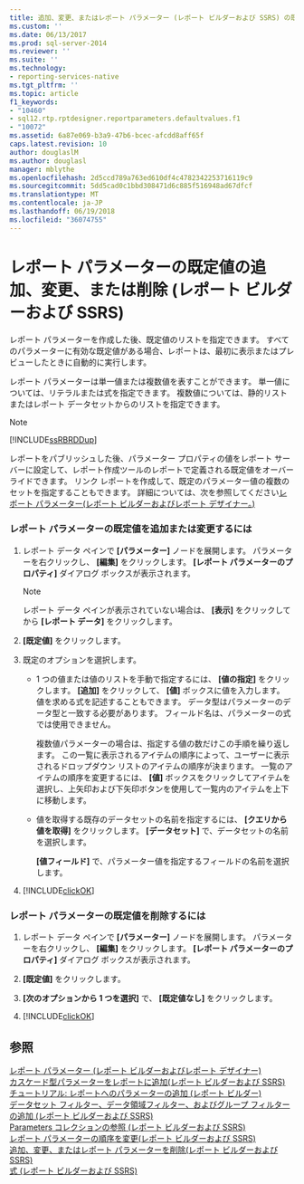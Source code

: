 ```yaml
---
title: 追加、変更、またはレポート パラメーター (レポート ビルダーおよび SSRS) の既定値を削除します |。Microsoft ドキュメント
ms.custom: ''
ms.date: 06/13/2017
ms.prod: sql-server-2014
ms.reviewer: ''
ms.suite: ''
ms.technology:
- reporting-services-native
ms.tgt_pltfrm: ''
ms.topic: article
f1_keywords:
- "10460"
- sql12.rtp.rptdesigner.reportparameters.defaultvalues.f1
- "10072"
ms.assetid: 6a87e069-b3a9-47b6-bcec-afcdd8aff65f
caps.latest.revision: 10
author: douglaslM
ms.author: douglasl
manager: mblythe
ms.openlocfilehash: 2d5ccd789a763ed610df4c4782342253716119c9
ms.sourcegitcommit: 5dd5cad0c1bbd308471d6c885f516948ad67dfcf
ms.translationtype: MT
ms.contentlocale: ja-JP
ms.lasthandoff: 06/19/2018
ms.locfileid: "36074755"
---
```

# <a name="add-change-or-delete-default-values-for-a-report-parameter-report-builder-and-ssrs"></a>レポート パラメーターの既定値の追加、変更、または削除 (レポート ビルダーおよび SSRS)
  レポート パラメーターを作成した後、既定値のリストを指定できます。 すべてのパラメーターに有効な既定値がある場合、レポートは、最初に表示またはプレビューしたときに自動的に実行します。  
  
 レポート パラメーターは単一値または複数値を表すことができます。 単一値については、リテラルまたは式を指定できます。 複数値については、静的リストまたはレポート データセットからのリストを指定できます。  
  
> [!NOTE]  
>  [!INCLUDE[ssRBRDDup](../../includes/ssrbrddup-md.md)]  
  
 レポートをパブリッシュした後、パラメーター プロパティの値をレポート サーバーに設定して、レポート作成ツールのレポートで定義される既定値をオーバーライドできます。 リンク レポートを作成して、既定のパラメーター値の複数のセットを指定することもできます。 詳細については、次を参照してください[レポート パラメーター&#40;レポート ビルダーおよびレポート デザイナー。&#41;](report-parameters-report-builder-and-report-designer.md)  
  
### <a name="to-add-or-change-the-default-values-for-a-report-parameter"></a>レポート パラメーターの既定値を追加または変更するには  
  
1.  レポート データ ペインで **[パラメーター]** ノードを展開します。 パラメーターを右クリックし、 **[編集]** をクリックします。 **[レポート パラメーターのプロパティ]** ダイアログ ボックスが表示されます。  
  
    > [!NOTE]  
    >  レポート データ ペインが表示されていない場合は、 **[表示]** をクリックしてから **[レポート データ]** をクリックします。  
  
2.  **[既定値]** をクリックします。  
  
3.  既定のオプションを選択します。  
  
    -   1 つの値または値のリストを手動で指定するには、 **[値の指定]** をクリックします。 **[追加]** をクリックして、 **[値]** ボックスに値を入力します。 値を求める式を記述することもできます。 データ型はパラメーターのデータ型と一致する必要があります。 フィールド名は、パラメーターの式では使用できません。  
  
         複数値パラメーターの場合は、指定する値の数だけこの手順を繰り返します。 この一覧に表示されるアイテムの順序によって、ユーザーに表示されるドロップダウン リストのアイテムの順序が決まります。 一覧のアイテムの順序を変更するには、 **[値]** ボックスをクリックしてアイテムを選択し、上矢印および下矢印ボタンを使用して一覧内のアイテムを上下に移動します。  
  
    -   値を取得する既存のデータセットの名前を指定するには、 **[クエリから値を取得]** をクリックします。 **[データセット]** で、データセットの名前を選択します。  
  
         **[値フィールド]** で、パラメーター値を指定するフィールドの名前を選択します。  
  
4.  [!INCLUDE[clickOK](../../includes/clickok-md.md)]  
  
### <a name="to-remove-the-default-values-for-a-report-parameter"></a>レポート パラメーターの既定値を削除するには  
  
1.  レポート データ ペインで **[パラメーター]** ノードを展開します。 パラメーターを右クリックし、 **[編集]** をクリックします。 **[レポート パラメーターのプロパティ]** ダイアログ ボックスが表示されます。  
  
2.  **[既定値]** をクリックします。  
  
3.  **[次のオプションから 1 つを選択]** で、 **[既定値なし]** をクリックします。  
  
4.  [!INCLUDE[clickOK](../../includes/clickok-md.md)]  
  
## <a name="see-also"></a>参照  
 [レポート パラメーター (レポート ビルダーおよびレポート デザイナー)](report-parameters-report-builder-and-report-designer.md)   
 [カスケード型パラメーターをレポートに追加&#40;レポート ビルダーおよび SSRS&#41;](add-cascading-parameters-to-a-report-report-builder-and-ssrs.md)   
 [チュートリアル: レポートへのパラメーターの追加 &#40;レポート ビルダー&#41;](../tutorial-add-a-parameter-to-your-report-report-builder.md)   
 [データセット フィルター、データ領域フィルター、およびグループ フィルターの追加 (レポート ビルダーおよび SSRS)](add-dataset-filters-data-region-filters-and-group-filters.md)   
 [Parameters コレクションの参照 &#40;レポート ビルダーおよび SSRS&#41;](built-in-collections-parameters-collection-references-report-builder.md)   
 [レポート パラメーターの順序を変更&#40;レポート ビルダーおよび SSRS&#41;](change-the-order-of-a-report-parameter-report-builder-and-ssrs.md)   
 [追加、変更、またはレポート パラメーターを削除&#40;レポート ビルダーおよび SSRS&#41;](add-change-or-delete-a-report-parameter-report-builder-and-ssrs.md)   
 [式 &#40;レポート ビルダーおよび SSRS&#41;](expressions-report-builder-and-ssrs.md)  
  
  